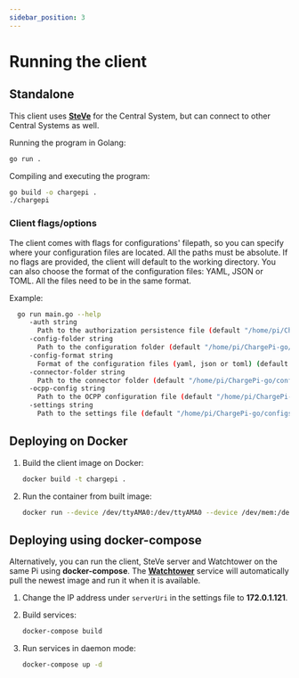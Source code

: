 ```yaml
---
sidebar_position: 3
---
```


# Running the client

## Standalone

This client uses **[SteVe](https://github.com/RWTH-i5-IDSG/steve)** for the Central System, but can connect to other
Central Systems as well.

Running the program in Golang:

   ```bash
   go run .
   ```

Compiling and executing the program:

   ```bash
   go build -o chargepi .
   ./chargepi
   ```

### Client flags/options

The client comes with flags for configurations' filepath, so you can specify where your configuration files are located.
All the paths must be absolute. If no flags are provided, the client will default to the working directory. You can also
choose the format of the configuration files: YAML, JSON or TOML. All the files need to be in the same format.

Example:

 ```bash
   go run main.go --help
      -auth string
        Path to the authorization persistence file (default "/home/pi/ChargePi-go/configs/auth.json")
      -config-folder string
        Path to the configuration folder (default "/home/pi/ChargePi-go/configs")
      -config-format string
        Format of the configuration files (yaml, json or toml) (default "json")
      -connector-folder string
        Path to the connector folder (default "/home/pi/ChargePi-go/configs/connectors")
      -ocpp-config string
        Path to the OCPP configuration file (default "/home/pi/ChargePi-go/configs/configuration.json")
      -settings string
        Path to the settings file (default "/home/pi/ChargePi-go/configs/settings.json")
   ```

## Deploying on Docker

1. Build the client image on Docker:

   ```bash
   docker build -t chargepi .
   ```

2. Run the container from built image:

   ```bash
   docker run --device /dev/ttyAMA0:/dev/ttyAMA0 --device /dev/mem:/dev/mem --privileged chargepi
   ```

## Deploying using docker-compose

Alternatively, you can run the client, SteVe server and Watchtower on the same Pi using **docker-compose**.
The **[Watchtower](https://github.com/containrrr/watchtower)** service will automatically pull the newest image and run
it when it is available.

1. Change the IP address under `serverUri` in the settings file to **172.0.1.121**.

2. Build services:

   ```bash
   docker-compose build
   ```

3. Run services in daemon mode:

   ```bash
   docker-compose up -d
   ```